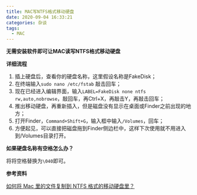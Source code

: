 ```yaml
---
title: MAC写NTFS格式移动硬盘
date: 2020-09-04 16:33:21
categories: 杂谈
tags:
  - MAC
---
```


**无需安装软件即可让MAC读写NTFS格式移动硬盘**

<!--more-->

**详细流程**

1. 插上硬盘后，查看你的硬盘名称，这里假设名称是FakeDisk；
2. 在终端输入`sudo nano /etc/fstab` 敲击回车；
3. 现在已经进入编辑界面，输入`LABEL=FakeDisk none ntfs rw,auto,nobrowse`，敲回车，再Ctrl+X，再敲击Y，再敲击回车；
4. 推出移动硬盘，再重新插入，但是磁盘没有显示在桌面或Finder之前出现的地方；
5.  打开Finder，`Command+Shift+G`，输入框中输入`/Volumes`，回车；
6. 方便起见，可以直接把磁盘拖到Finder侧边栏中，这样下次使用就不用进入到/Volumes目录打开。



**如果硬盘名称有空格怎么办？**

将将空格替换为`\040`即可。



**参考资料**

[如何将 Mac 里的文件复制到 NTFS 格式的移动硬盘里？](https://www.zhihu.com/question/19571334)